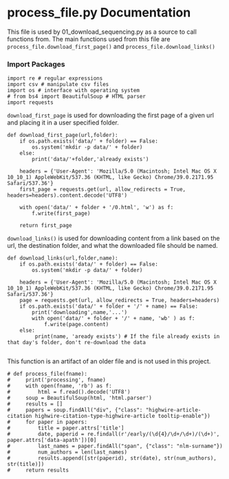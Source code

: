 # process_file.py Documentation
This file is used by 01_download_sequencing.py as a source to call functions from. The main functions used from this file are `process_file.download_first_page()` and `process_file.download_links()`
### Import Packages
```
import re # regular expressions
import csv # manipulate csv files
import os # interface with operating system
# from bs4 import BeautifulSoup # HTML parser
import requests
```
`download_first_page` is used for downloading the first page of a given url and placing it in a user specified folder.
```
def download_first_page(url,folder):
    if os.path.exists('data/' + folder) == False:
        os.system('mkdir -p data/' + folder)
    else:
        print('data/'+folder,'already exists')    

    headers = {'User-Agent': 'Mozilla/5.0 (Macintosh; Intel Mac OS X 10_10_1) AppleWebKit/537.36 (KHTML, like Gecko) Chrome/39.0.2171.95 Safari/537.36'}
    first_page = requests.get(url, allow_redirects = True, headers=headers).content.decode('UTF8')

    with open('data/' + folder + '/0.html', 'w') as f:
        f.write(first_page)

    return first_page
```
`download_links()` is used for downloading content from a link based on the url, the destination folder, and what the downloaded file should be named.
```
def download_links(url,folder,name):
    if os.path.exists('data/' + folder) == False:
        os.system('mkdir -p data/' + folder)

    headers = {'User-Agent': 'Mozilla/5.0 (Macintosh; Intel Mac OS X 10_10_1) AppleWebKit/537.36 (KHTML, like Gecko) Chrome/39.0.2171.95 Safari/537.36'}
    page = requests.get(url, allow_redirects = True, headers=headers)
    if os.path.exists('data/' + folder + '/' + name) == False:
        print('downloading',name,'...')
        with open('data/' + folder + '/' + name, 'wb' ) as f:
            f.write(page.content)
    else:
         print(name, 'aready exists') # If the file already exists in that day's folder, don't re-download the data
    
```
This function is an artifact of an older file and is not used in this project.
```
# def process_file(fname):
#     print('processing', fname)
#     with open(fname, 'rb') as f:
#         html = f.read().decode('UTF8')
#     soup = BeautifulSoup(html, 'html.parser')
#     results = []
#     papers = soup.findAll("div", {"class": "highwire-article-citation highwire-citation-type-highwire-article tooltip-enable"})
#     for paper in papers:
#         title = paper.attrs['title']
#         date, paperid = re.findall(r'/early/(\d{4}/\d+/\d+)/(\d+)', paper.attrs['data-apath'])[0]
#         last_names = paper.findAll("span", {"class": "nlm-surname"})
#         num_authors = len(last_names)      
#         results.append([str(paperid), str(date), str(num_authors), str(title)])
#     return results
```
